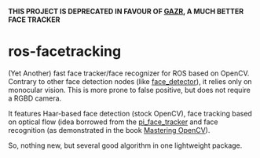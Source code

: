 **THIS PROJECT IS DEPRECATED IN FAVOUR OF [GAZR](https://github.com/severin-lemaignan/gazr), A MUCH BETTER FACE TRACKER**

ros-facetracking
================

(Yet Another) fast face tracker/face recognizer for ROS based on OpenCV. Contrary to other face detection nodes (like [face_detector](http://wiki.ros.org/face_detector)), it relies only on monocular vision. This is more prone to false positive, but does not require a RGBD camera.

It features Haar-based face detection (stock OpenCV), face tracking based on optical flow (idea borrowed from the [pi_face_tracker](http://wiki.ros.org/pi_face_tracker]) and face recognition (as demonstrated in the book [Mastering OpenCV](https://github.com/MasteringOpenCV/code/tree/master/Chapter8_FaceRecognition)).

So, nothing new, but several good algorithm in one lightweight package.
